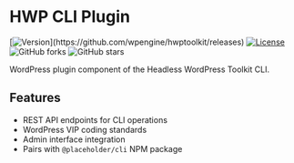 # HWP CLI Plugin

[![Version](https://img.shields.io/github/v/release/wpengine/hwptoolkit?include_prereleases&label=version&filter=hwp-cli-*)](https://github.com/wpengine/hwptoolkit/releases)
[![License](https://img.shields.io/badge/license-GPLv2%2B-green)](https://www.gnu.org/licenses/gpl-2.0.html)
![GitHub forks](https://img.shields.io/github/forks/wpengine/hwptoolkit?style=social)
![GitHub stars](https://img.shields.io/github/stars/wpengine/hwptoolkit?style=social)

WordPress plugin component of the Headless WordPress Toolkit CLI.

## Features

- REST API endpoints for CLI operations
- WordPress VIP coding standards
- Admin interface integration
- Pairs with `@placeholder/cli` NPM package
